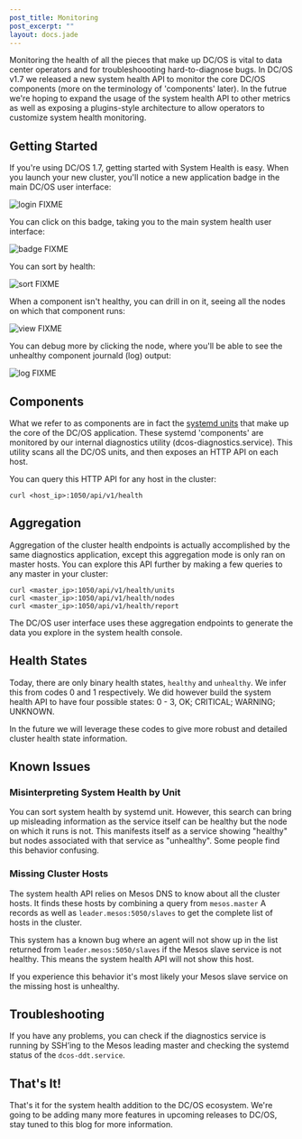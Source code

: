 ```yaml
---
post_title: Monitoring
post_excerpt: ""
layout: docs.jade
---
```

Monitoring the health of all the pieces that make up DC/OS is vital to data center operators and for troubleshoooting hard-to-diagnose bugs. In DC/OS v1.7 we released a new system health API to monitor the core DC/OS components (more on the terminology of 'components' later). In the futrue we're hoping to expand the usage of the system health API to other metrics as well as exposing a plugins-style architecture to allow operators to customize system health monitoring.
<!-- More -->

## Getting Started
If you're using DC/OS 1.7, getting started with System Health is easy. When you launch your new cluster, you'll notice a new application badge in the main DC/OS user interface:

![login](https://dl.dropboxusercontent.com/u/77193293/systemHealthScreens/dcos_ui.png) FIXME

You can click on this badge, taking you to the main system health user interface:

![badge](https://dl.dropboxusercontent.com/u/77193293/systemHealthScreens/badge_close.png) FIXME

You can sort by health:

![sort](https://dl.dropboxusercontent.com/u/77193293/systemHealthScreens/sort_by_health.png) FIXME

When a component isn't healthy, you can drill in on it, seeing all the nodes on which that component runs:

![view](https://dl.dropboxusercontent.com/u/77193293/systemHealthScreens/sys_unhealthy_view.png) FIXME

You can debug more by clicking the node, where you'll be able to see the unhealthy component journald (log) output:

![log](https://dl.dropboxusercontent.com/u/77193293/systemHealthScreens/sys_unhealthy.png) FIXME

## Components
What we refer to as components are in fact the [systemd units](https://www.freedesktop.org/wiki/Software/systemd/) that make up the core of the DC/OS application. These systemd 'components' are monitored by our internal diagnostics utility (dcos-diagnostics.service). This utility scans all the DC/OS units, and then exposes an HTTP API on each host.

You can query this HTTP API for any host in the cluster:

```
curl <host_ip>:1050/api/v1/health
```

## Aggregation
Aggregation of the cluster health endpoints is actually accomplished by the same diagnostics application, except this aggregation mode is only ran on master hosts. You can explore this API further by making a few queries to any master in your cluster:

```
curl <master_ip>:1050/api/v1/health/units
curl <master_ip>:1050/api/v1/health/nodes
curl <master_ip>:1050/api/v1/health/report
```

The DC/OS user interface uses these aggregation endpoints to generate the data you explore in the system health console.

## Health States
Today, there are only binary health states, ```healthy``` and ```unhealthy```. We infer this from codes 0 and 1 respectively. We did however build the system health API to have four possible states: 0 - 3, OK; CRITICAL; WARNING; UNKNOWN.

In the future we will leverage these codes to give more robust and detailed cluster health state information.

## Known Issues

### Misinterpreting System Health by Unit

You can sort system health by systemd unit. However, this search can bring up misleading information as the service itself can be healthy but the node on which it runs is not. This manifests itself as a service showing "healthy" but nodes associated with that service as "unhealthy". Some people find this behavior confusing.

### Missing Cluster Hosts

The system health API relies on Mesos DNS to know about all the cluster hosts. It finds these hosts by combining a query from `mesos.master` A records as well as `leader.mesos:5050/slaves` to get the complete list of hosts in the cluster.

This system has a known bug where an agent will not show up in the list returned from `leader.mesos:5050/slaves` if the Mesos slave service is not healthy. This means the system health API will not show this host.

If you experience this behavior it's most likely your Mesos slave service on the missing host is unhealthy.

## Troubleshooting

If you have any problems, you can check if the diagnostics service is running by SSH’ing to the Mesos leading master and checking the systemd status of the `dcos-ddt.service`.

## That's It!
That's it for the system health addition to the DC/OS ecosystem. We're going to be adding many more features in upcoming releases to DC/OS, stay tuned to this blog for more information.
